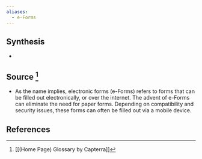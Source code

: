 ```yaml
---
aliases:
  - e-Forms
---
```

## Synthesis
- 
## Source [^1]
- As the name implies, electronic forms (e-Forms) refers to forms that can be filled out electronically, or over the internet. The advent of e-Forms can eliminate the need for paper forms. Depending on compatibility and security issues, these forms can often be filled out via a mobile device.
## References

[^1]: [[(Home Page) Glossary by Capterra]]